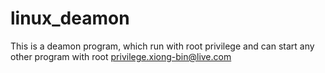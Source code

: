 # linux_deamon
This is a deamon program, which run with root privilege and can start any other program with root privilege.xiong-bin@live.com
